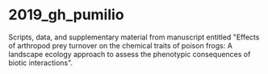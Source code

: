 # 2019_gh_pumilio
Scripts, data, and supplementary material from manuscript entitled "Effects of arthropod prey turnover on the chemical traits of poison frogs: A landscape ecology approach to assess the phenotypic consequences of biotic interactions".
